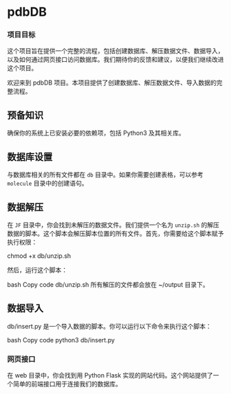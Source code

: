 # pdbDB
### 项目目标
这个项目旨在提供一个完整的流程，包括创建数据库、解压数据文件、数据导入，以及如何通过网页接口访问数据库。我们期待你的反馈和建议，以便我们继续改进这个项目。

欢迎来到 pdbDB 项目。本项目提供了创建数据库、解压数据文件、导入数据的完整流程。

## 预备知识

确保你的系统上已安装必要的依赖项，包括 Python3 及其相关库。

## 数据库设置

与数据库相关的所有文件都在 `db` 目录中。如果你需要创建表格，可以参考 `molecule` 目录中的创建语句。

## 数据解压

在 `JF` 目录中，你会找到未解压的数据文件。我们提供一个名为 `unzip.sh` 的解压数据的脚本。这个脚本会解压脚本位置的所有文件。首先，你需要给这个脚本赋予执行权限：


chmod +x db/unzip.sh

然后，运行这个脚本：

bash
Copy code
db/unzip.sh
所有解压的文件都会放在 ~/output 目录下。

## 数据导入

db/insert.py 是一个导入数据的脚本。你可以运行以下命令来执行这个脚本：

bash
Copy code
python3 db/insert.py
### 网页接口
在 web 目录中，你会找到用 Python Flask 实现的网站代码。这个网站提供了一个简单的前端接口用于连接我们的数据库。


